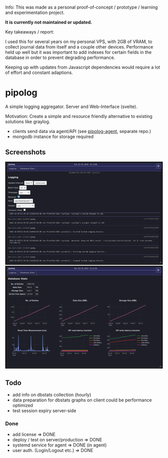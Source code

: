 Info: This was made as a personal proof-of-concept / prototype / learning and experimentation project.

__It is currently not maintained or updated.__

Key takeaways / report:

I used this for several years on my personal VPS, with 2GB of VRAM, to collect journal data from itself and a couple
other devices. Performance held up well but it was important to add indexes for certain fields in the database in order to prevent degrading performance.

Keeping up with updates from Javascript dependencies would require a lot of effort and constant adaptions.

# pipolog

A simple logging aggregator. Server and Web-Interface (svelte).

Motivation: Create a simple and resource friendly alternative to existing solutions like graylog.

- clients send data via agent/API (see [pipolog-agent](https://github.com/rebootl/pipolog-agent), separate repo.)
- mongodb instance for storage required

## Screenshots

![screenshot logging](screen-1a.png)
![screenshot dbstats](screen-2.png)

## Todo

- add info on dbstats collection (hourly)
- data preparation for dbstats graphs on client could be performance optimized
- test session expiry server-side

### Done

- add license => DONE
- deploy / test on server/production => DONE
- systemd service for agent => DONE (in agent)
- user auth. (Login/Logout etc.) => DONE
